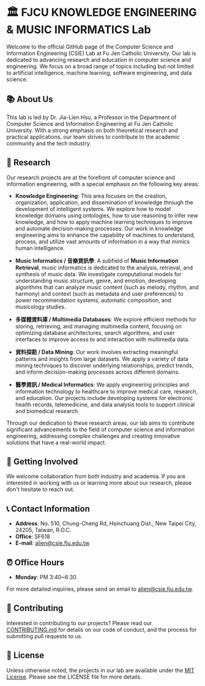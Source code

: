 # 🏛️ FJCU KNOWLEDGE ENGINEERING & MUSIC INFORMATICS Lab

Welcome to the official GitHub page of the Computer Science and Information Engineering (CSIE) Lab at Fu Jen Catholic University. Our lab is dedicated to advancing research and education in computer science and engineering. We focus on a broad range of topics including but not limited to artificial intelligence, machine learning, software engineering, and data science.

## 📚 About Us

This lab is led by Dr. Jia-Lien Hsu, a Professor in the Department of Computer Science and Information Engineering at Fu Jen Catholic University. With a strong emphasis on both theoretical research and practical applications, our team strives to contribute to the academic community and the tech industry.

## 🔬 Research

Our research projects are at the forefront of computer science and information engineering, with a special emphasis on the following key areas:

- **Knowledge Engineering**: This area focuses on the creation, organization, application, and dissemination of knowledge through the development of intelligent systems. We explore how to model knowledge domains using ontologies, how to use reasoning to infer new knowledge, and how to apply machine learning techniques to improve and automate decision-making processes. Our work in knowledge engineering aims to enhance the capability of machines to understand, process, and utilize vast amounts of information in a way that mimics human intelligence.

- **Music Informatics / 音樂資訊學**: A subfield of **Music Information Retrieval**, music informatics is dedicated to the analysis, retrieval, and synthesis of music data. We investigate computational models for understanding music structure, genre, and emotion, developing algorithms that can analyze music content (such as melody, rhythm, and harmony) and context (such as metadata and user preferences) to power recommendation systems, automatic composition, and musicology studies.

- **多媒體資料庫 / Multimedia Databases**: We explore efficient methods for storing, retrieving, and managing multimedia content, focusing on optimizing database architectures, search algorithms, and user interfaces to improve access to and interaction with multimedia data.

- **資料探勘 / Data Mining**: Our work involves extracting meaningful patterns and insights from large datasets. We apply a variety of data mining techniques to discover underlying relationships, predict trends, and inform decision-making processes across different domains.

- **醫學資訊 / Medical Informatics**: We apply engineering principles and information technology to healthcare to improve medical care, research, and education. Our projects include developing systems for electronic health records, telemedicine, and data analysis tools to support clinical and biomedical research.

Through our dedication to these research areas, our lab aims to contribute significant advancements to the field of computer science and information engineering, addressing complex challenges and creating innovative solutions that have a real-world impact.

## 🤝 Getting Involved

We welcome collaboration from both industry and academia. If you are interested in working with us or learning more about our research, please don't hesitate to reach out.

## 📞 Contact Information

- **Address**: No. 510, Chung-Cheng Rd, Hsinchuang Dist., New Taipei City, 24205, Taiwan, R.O.C.
- **Office**: SF618
- **E-mail**: alien@csie.fju.edu.tw

## ⏰ Office Hours

- **Monday**: PM 3:40~6:30

For more detailed inquiries, please send an email to [alien@csie.fju.edu.tw](mailto:alien@csie.fju.edu.tw).

## 👥 Contributing

Interested in contributing to our projects? Please read our [CONTRIBUTING.md](CONTRIBUTING.md) for details on our code of conduct, and the process for submitting pull requests to us.

## 📄 License

Unless otherwise noted, the projects in our lab are available under the [MIT License](LICENSE). Please see the LICENSE file for more details.
